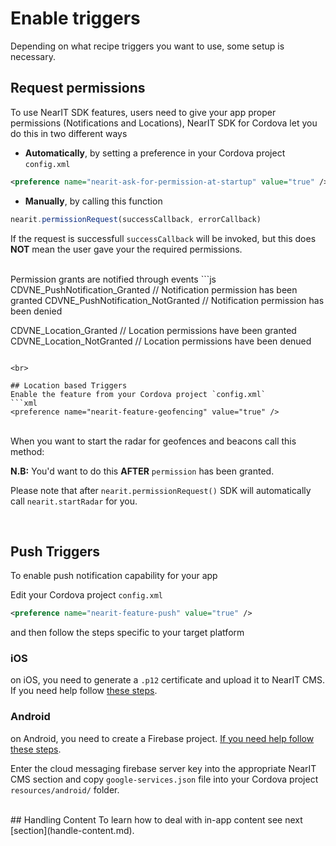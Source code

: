 # Enable triggers

Depending on what recipe triggers you want to use, some setup is necessary.
<br>
## Request permissions
To use NearIT SDK features, users need to give your app proper permissions (Notifications and Locations), NearIT SDK for Cordova let you do this in two different ways

* **Automatically**, by setting a preference in your Cordova project `config.xml`
```xml
<preference name="nearit-ask-for-permission-at-startup" value="true" />
```

* **Manually**, by calling this function
```javascript
nearit.permissionRequest(successCallback, errorCallback)
```
If the request is successfull `successCallback` will be invoked, but this does **NOT** mean the user gave your the required permissions.

<br>
Permission grants are notified through events
```js
CDVNE_PushNotification_Granted // Notification permission has been granted
CDVNE_PushNotification_NotGranted // Notification permission has been denied

CDVNE_Location_Granted // Location permissions have been granted
CDVNE_Location_NotGranted // Location permissions have been denued
```

<br>

## Location based Triggers
Enable the feature from your Cordova project `config.xml`
```xml
<preference name="nearit-feature-geofencing" value="true" />
```

<br>
When you want to start the radar for geofences and beacons call this method:


**N.B:** You'd want to do this **AFTER** `permission` has been granted. 

Please note that after `nearit.permissionRequest()` SDK will automatically call `nearit.startRadar` for you.


<br>

## Push Triggers
To enable push notification capability for your app

Edit your Cordova project `config.xml`
```xml
<preference name="nearit-feature-push" value="true" />
```
and then follow the steps specific to your target platform


### iOS
on iOS, you need to generate a `.p12` certificate and upload it to NearIT CMS. 
If you need help follow [these steps](apns_walkthrough.md).

### Android
on Android, you need to create a Firebase project. [If you need help follow these steps](fcm_walkthrough.md).

Enter the cloud messaging firebase server key into the appropriate NearIT CMS section and 
copy `google-services.json` file into your Cordova project `resources/android/` folder.


<br>
## Handling Content
To learn how to deal with in-app content see next [section](handle-content.md).
